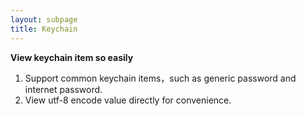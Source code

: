 ```yaml
---
layout: subpage
title: Keychain
---
```


**View keychain item so easily**

1. Support common keychain items，such as generic password and internet password.
2. View utf-8 encode value directly for convenience.